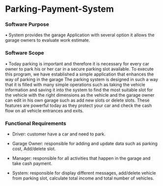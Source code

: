 # Parking-Payment-System

### Software Purpose

• System provides the garage Application with several option it allows the garage owners to evaluate work estimate.

### Software Scope

• Today parking is important and therefore it is necessary for every car owner to park his or her car in a secure parking slot available. To execute this program, we have established a simple application that enhances the way of parking in the garage The parking system is designed in such a way that it is filled with many simple operations such as taking the vehicle information and saving it into the system to find the most suitable slot for the vehicle with the right dimensions as the vehicle and the garage owner can edit in his own garage such as add new slots or delete slots. These features are powerful today as they protect your car and check the cash flow on all vehicle entrances and exits.

### Functional Requirements

- Driver: customer have a car and need to park.

- Garage Owner: responsible for adding and update data such as parking cost, Add/delete slot.

- Manager: responsible for all activities that happen in the garage and take cash payment.

- System: responsible for display different messages, add/delete vehicle from parking slot, calculate total income and total number of vehicles.
